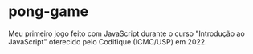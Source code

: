 # pong-game
Meu primeiro jogo feito com JavaScript durante o curso "Introdução ao JavaScript" oferecido pelo Codifique (ICMC/USP) em 2022.

